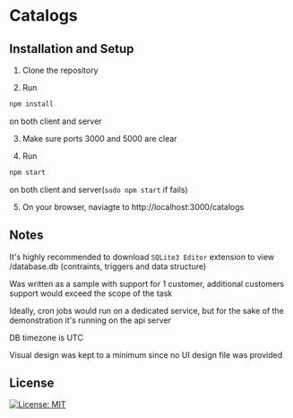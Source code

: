 # Catalogs
  
## Installation and Setup

1. Clone the repository

2. Run 
```bash
npm install
``` 
on both client and server

3. Make sure ports 3000 and 5000 are clear

4. Run 
```bash
npm start
```  
on both client and server(`sudo npm start` if fails)

5. On your browser, naviagte to http://localhost:3000/catalogs

## Notes

It's highly recommended to download `SQLite3 Editor` extension to view /database.db (contraints, triggers and data structure)

Was written as a sample with support for 1 customer, additional customers support would exceed the scope of the task

Ideally, cron jobs would run on a dedicated service, but for the sake of the demonstration it's running on the api server

DB timezone is UTC

Visual design was kept to a minimum since no UI design file was provided


## License
[![License: MIT](https://img.shields.io/badge/License-MIT-yellow.svg)](/LICENSE.txt)